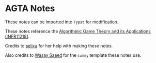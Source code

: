 # AGTA Notes

These notes can be imported into `Typst` for modification.

These notes reference the [Algorithmic Game Theory and its Applications (INFR11218)](https://opencourse.inf.ed.ac.uk/agta).

Credits to [selixu](https://github.com/selixu) for her help with making these notes.

Also credits to [Wasay Saeed](https://typst.app/universe/package/summy/) for the `summy` template these notes use.
